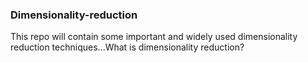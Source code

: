 ### Dimensionality-reduction
This repo will contain some important and widely used dimensionality reduction techniques...What is dimensionality reduction?
